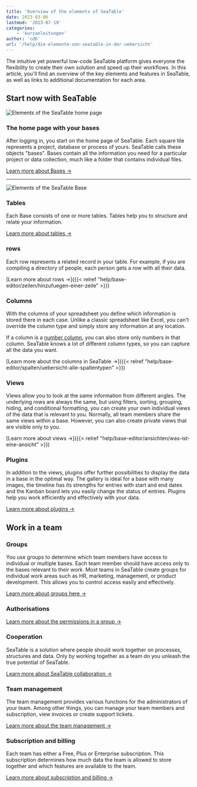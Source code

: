 ```yaml
---
title: 'Overview of the elements of SeaTable'
date: 2023-03-06
lastmod: '2023-07-19'
categories:
    - 'kurzanleitungen'
author: 'cdb'
url: '/help/die-elemente-von-seatable-in-der-uebersicht'
---
```


The intuitive yet powerful low-code SeaTable platform gives everyone the flexibility to create their own solution and speed up their workflows. In this article, you'll find an overview of the key elements and features in SeaTable, as well as links to additional documentation for each area.

## Start now with SeaTable

![Elements of the SeaTable home page](https://seatable.io/wp-content/uploads/2022/09/elements_seatable_homepage.png)

### The home page with your bases

After logging in, you start on the home page of SeaTable. Each square tile represents a project, database or process of yours. SeaTable calls these objects "bases". Bases contain all the information you need for a particular project or data collection, much like a folder that contains individual files.

[Learn more about Bases →](https://seatable.io/en/docs/arbeiten-mit-bases/bases/)

---

![Elements of the SeaTable Base](https://seatable.io/wp-content/uploads/2022/09/elements_seatable_base.png)

### Tables

Each Base consists of one or more tables. Tables help you to structure and relate your information.

[Learn more about tables →](https://seatable.io/en/docs/seatable-nutzen/einfuehrung-in-die-arbeit-mit-bases-und-tabellen/)

### rows

Each row represents a related record in your table. For example, if you are compiling a directory of people, each person gets a row with all their data.

[Learn more about rows →]({{< relref "help/base-editor/zeilen/hinzufuegen-einer-zeile" >}})

### Columns

With the columns of your spreadsheet you define which information is stored there in each case. Unlike a classic spreadsheet like Excel, you can't override the column type and simply store any information at any location.

If a column is a [number column](https://seatable.io/en/docs/text-und-zahlen/die-zahlen-spalte/), you can also store only numbers in that column. SeaTable knows a lot of different column types, so you can capture all the data you want.

[Learn more about the columns in SeaTable →]({{< relref "help/base-editor/spalten/uebersicht-alle-spaltentypen" >}})

### Views

Views allow you to look at the same information from different angles. The underlying rows are always the same, but using filters, sorting, grouping, hiding, and conditional formatting, you can create your own individual views of the data that is relevant to you. Normally, all team members share the same views within a base. However, you can also create private views that are visible only to you.

[Learn more about views →]({{< relref "help/base-editor/ansichten/was-ist-eine-ansicht" >}})

### Plugins

In addition to the views, plugins offer further possibilities to display the data in a base in the optimal way. The gallery is ideal for a base with many images, the timeline has its strengths for entries with start and end dates and the Kanban board lets you easily change the status of entries. Plugins help you work efficiently and effectively with your data.

[Learn more about plugins →](https://seatable.io/en/docs/plugins/was-ist-ein-plugin/)

## Work in a team

### Groups

You use groups to determine which team members have access to individual or multiple bases. Each team member should have access only to the bases relevant to their work. Most teams in SeaTable create groups for individual work areas such as HR, marketing, management, or product development. This allows you to control access easily and effectively.

[Learn more about groups here →](https://seatable.io/en/docs/arbeiten-mit-gruppen/einfuehrung-in-die-arbeit-mit-gruppen/)

### Authorisations

[Learn more about the permissions in a group →](https://seatable.io/en/docs/arbeiten-mit-gruppen/berechtigungen-in-einer-gruppe-vergeben/)

### Cooperation

SeaTable is a solution where people should work together on processes, structures and data. Only by working together as a team do you unleash the true potential of SeaTable.

[Learn more about SeaTable collaboration →](https://seatable.io/en/docs/seatable-nutzen/zusammenarbeit/)

### Team management

The team management provides various functions for the administrators of your team. Among other things, you can manage your team members and subscription, view invoices or create support tickets.

[Learn more about the team management →](https://seatable.io/en/docs/teamverwaltung-abonnement/die-funktionen-der-teamverwaltung-in-der-uebersicht/)

### Subscription and billing

Each team has either a Free, Plus or Enterprise subscription. This subscription determines how much data the team is allowed to store together and which features are available to the team.

[Learn more about subscription and billing →](https://seatable.io/en/docs/teamverwaltung-abonnement/abonnement-und-abrechnung-im-ueberblick/)
